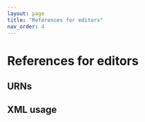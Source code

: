 ```yaml
---
layout: page
title: "References for editors"
nav_order: 4
---
```



# References for editors

## URNs


## XML usage